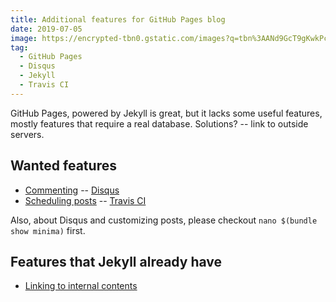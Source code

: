 ```yaml
---
title: Additional features for GitHub Pages blog
date: 2019-07-05
image: https://encrypted-tbn0.gstatic.com/images?q=tbn%3AANd9GcT9gKwkPcrFDuSH7LcaAnhMkpK1AVSVk6a9wDWauOY_J6CvKl2r
tag:
  - GitHub Pages
  - Disqus
  - Jekyll
  - Travis CI
---
```


GitHub Pages, powered by Jekyll is great, but it lacks some useful features, mostly features that require a real database. Solutions? -- link to outside servers.

<!-- excerpt_separator -->

## Wanted features

- [Commenting](https://disqus.com/admin/install/platforms/jekyll/) -- [Disqus](https://disqus.com/)
- [Scheduling posts](https://shot511.github.io/2018-12-03-how-to-schedule-posts-with-jekyll/) -- [Travis CI](https://travis-ci.org/)

Also, about Disqus and customizing posts, please checkout `nano $(bundle show minima)` first.

## Features that Jekyll already have

- [Linking to internal contents](https://stackoverflow.com/questions/4629675/jekyll-markdown-internal-links)
